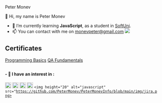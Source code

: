 Peter Monev

👋 Hi, my name is Peter Monev

- 🌱 I’m currently learning **JavaScript**, as a student in [SoftUni](https://softuni.bg/users/profile/show?username=PeteM).
- 📫 You can contact with me on monevpeter@gmail.com
[<img src="https://github.com/PeterMonev/PeterMonevInfo/blob/main/img/facebook-logo-2428.png">](https://www.facebook.com/peter.monev)


## Certificates
[Programming Basics](https://softuni.bg/Certificates/Details/125483/0368bceb)
[QA Fundamentals](https://softuni.bg/certificates/details/133013/505f6769)  

##

#### - 👀 I have an interest in :
<code><img height="20" alt="javascript" src="https://github.com/PeterMonev/PeterMonevInfo/commit/e0307cfb2b6ef86aa94d3cbd5ce624a10d70e297"></code>
<code><img height="20" alt="javascript" src="https://github.com/PeterMonev/PeterMonevInfo/blob/main/img/html%20(1).png"></code>
<code><img height="20" alt="javascript" src="https://github.com/PeterMonev/PeterMonevInfo/blob/main/img/css.png"></code>
<code><img height="20" alt="javascript" src="https://github.com/PeterMonev/PeterMonevInfo/commit/25baedbe5b4c5bebb79fae30f6174514a85a0f07"></code>
<code><img height="20" alt="javascript" src="https://github.com/PeterMonev/PeterMonevInfo/blob/main/img/jira.png></code>  
 
